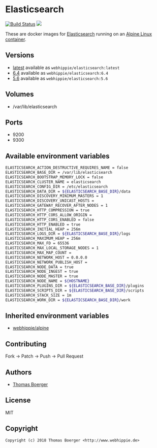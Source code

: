 # Elasticsearch

[![Build Status](https://cloud.drone.io/api/badges/dockhippie/elasticsearch/status.svg)](https://cloud.drone.io/dockhippie/elasticsearch)
[![](https://images.microbadger.com/badges/image/webhippie/elasticsearch.svg)](https://microbadger.com/images/webhippie/elasticsearch "Get your own image badge on microbadger.com")

These are docker images for [Elasticsearch](https://www.elastic.co/products/elasticsearch) running on an [Alpine Linux container](https://registry.hub.docker.com/u/webhippie/alpine/).


## Versions

* [latest](./latest) available as `webhippie/elasticsearch:latest`
* [6.4](./v6.4) available as `webhippie/elasticsearch:6.4`
* [5.6](./v5.6) available as `webhippie/elasticsearch:5.6`


## Volumes

* /var/lib/elasticsearch


## Ports

* 9200
* 9300


## Available environment variables

```bash
ELASTICSEARCH_ACTION_DESTRUCTIVE_REQUIRES_NAME = false
ELASTICSEARCH_BASE_DIR = /var/lib/elasticsearch
ELASTICSEARCH_BOOTSTRAP_MEMORY_LOCK = false
ELASTICSEARCH_CLUSTER_NAME = elasticsearch
ELASTICSEARCH_CONFIG_DIR = /etc/elasticsearch
ELASTICSEARCH_DATA_DIR = ${ELASTICSEARCH_BASE_DIR}/data
ELASTICSEARCH_DISCOVERY_MINIMUM_MASTERS = 1
ELASTICSEARCH_DISCOVERY_UNICAST_HOSTS =
ELASTICSEARCH_GATEWAY_RECOVER_AFTER_NODES = 1
ELASTICSEARCH_HTTP_COMPRESSION = true
ELASTICSEARCH_HTTP_CORS_ALLOW_ORIGIN =
ELASTICSEARCH_HTTP_CORS_ENABLED = false
ELASTICSEARCH_HTTP_ENABLED = true
ELASTICSEARCH_INITIAL_HEAP = 256m
ELASTICSEARCH_LOGS_DIR = ${ELASTICSEARCH_BASE_DIR}/logs
ELASTICSEARCH_MAXIMUM_HEAP = 256m
ELASTICSEARCH_MAX_FD = 65536
ELASTICSEARCH_MAX_LOCAL_STORAGE_NODES = 1
ELASTICSEARCH_MAX_MAP_COUNT =
ELASTICSEARCH_NETWORK_HOST = 0.0.0.0
ELASTICSEARCH_NETWORK_PUBLISH_HOST =
ELASTICSEARCH_NODE_DATA = true
ELASTICSEARCH_NODE_INGEST = true
ELASTICSEARCH_NODE_MASTER = true
ELASTICSEARCH_NODE_NAME = ${HOSTNAME}
ELASTICSEARCH_PLUGINS_DIR = ${ELASTICSEARCH_BASE_DIR}/plugins
ELASTICSEARCH_SCRIPTS_DIR = ${ELASTICSEARCH_BASE_DIR}/scripts
ELASTICSEARCH_STACK_SIZE = 1m
ELASTICSEARCH_WORK_DIR = ${ELASTICSEARCH_BASE_DIR}/work
```


## Inherited environment variables

* [webhippie/alpine](https://github.com/dockhippie/alpine#available-environment-variables)


## Contributing

Fork -> Patch -> Push -> Pull Request


## Authors

* [Thomas Boerger](https://github.com/tboerger)


## License

MIT


## Copyright

```
Copyright (c) 2018 Thomas Boerger <http://www.webhippie.de>
```
